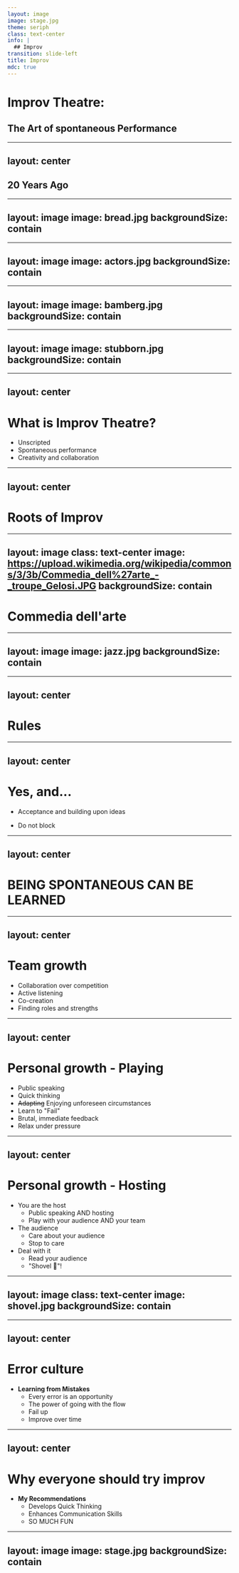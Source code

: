 ```yaml
---
layout: image
image: stage.jpg
theme: seriph
class: text-center
info: |
  ## Improv
transition: slide-left
title: Improv
mdc: true
---
```

# Improv Theatre:
## The Art of spontaneous Performance
---
layout: center
---

## 20 Years Ago

---
layout: image
image: bread.jpg
backgroundSize: contain
---

---
layout: image
image: actors.jpg
backgroundSize: contain
---

---
layout: image
image: bamberg.jpg
backgroundSize: contain
---
---
layout: image
image: stubborn.jpg
backgroundSize: contain
---
---
layout: center
---

# What is Improv Theatre?

- Unscripted
- Spontaneous performance
- Creativity and collaboration

---
layout: center
---

# Roots of Improv

---
layout: image
class: text-center
image: https://upload.wikimedia.org/wikipedia/commons/3/3b/Commedia_dell%27arte_-_troupe_Gelosi.JPG
backgroundSize: contain
---

# Commedia dell'arte
---
layout: image
image: jazz.jpg
backgroundSize: contain
---
---
layout: center
---

# Rules

---
layout: center
---

# Yes, and...

<v-click>

* Acceptance and building upon ideas

</v-click>

<v-click>

* Do not block

</v-click>

---
layout: center
---

# BEING SPONTANEOUS CAN BE LEARNED

---
layout: center
---

# Team growth

- Collaboration over competition
- Active listening
- Co-creation
- Finding roles and strengths

---
layout: center
---

# Personal growth - Playing

- Public speaking
- Quick thinking
- ~~Adapting~~ Enjoying unforeseen circumstances
- Learn to "Fail"
- Brutal, immediate feedback
- Relax under pressure

---
layout: center
---

# Personal growth - Hosting

- You are the host
  - Public speaking AND hosting
  - Play with your audience AND your team
- The audience
  - Care about your audience
  - Stop to care
- Deal with it
  - Read your audience
  - "Shovel 💩"!

---
layout: image
class: text-center
image: shovel.jpg
backgroundSize: contain
---

---
layout: center
---

# Error culture
- **Learning from Mistakes**
  - Every error is an opportunity
  - The power of going with the flow
  - Fail up
  - Improve over time

---
layout: center
---

# Why everyone should try improv
- **My Recommendations**
  - Develops Quick Thinking
  - Enhances Communication Skills
  - SO MUCH FUN
---
layout: image
image: stage.jpg
backgroundSize: contain
---
